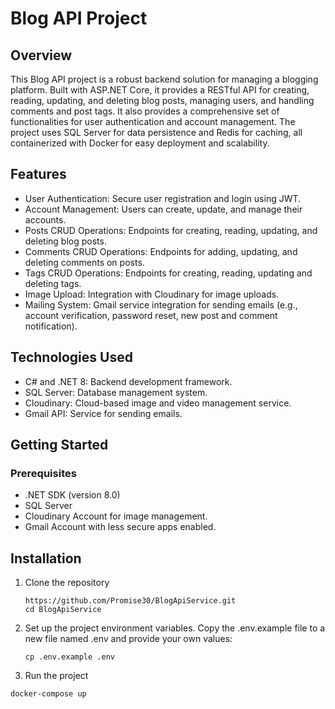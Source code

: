 # Blog API Project

## Overview
This Blog API project is a robust backend solution for managing a blogging platform. Built with ASP.NET Core, it provides a RESTful API for creating, reading, updating, and deleting blog posts, managing users, and handling comments and post tags. It also provides a comprehensive set of functionalities for user authentication and account management. The project uses SQL Server for data persistence and Redis for caching, all containerized with Docker for easy deployment and scalability.

## Features
<ul>
  <li>User Authentication: Secure user registration and login using JWT.</li>
  <li>Account Management: Users can create, update, and manage their accounts.</li>
  <li>Posts CRUD Operations: Endpoints for creating, reading, updating, and deleting blog posts.</li>
  <li>Comments CRUD Operations: Endpoints for adding, updating, and deleting comments on posts.</li>
  <li>Tags CRUD Operations: Endpoints for creating, reading, updating and deleting tags.</li>
  <li>Image Upload: Integration with Cloudinary for image uploads.</li>
  <li>Mailing System: Gmail service integration for sending emails (e.g., account verification, password reset, new post and comment notification).</li>
</ul>

## Technologies Used
<ul>
  <li>C# and .NET 8: Backend development framework.</li>
  <li>SQL Server: Database management system.</li>
  <li>Cloudinary: Cloud-based image and video management service.</li>
  <li>Gmail API: Service for sending emails.</li>
</ul>

## Getting Started
### Prerequisites
<ul>
  <li>.NET SDK (version 8.0)</li>
  <li>SQL Server</li>
  <li>Cloudinary Account for image management.</li>
  <li>Gmail Account with less secure apps enabled.</li>
</ul>

## Installation
1. Clone the repository
   ```
   https://github.com/Promise30/BlogApiService.git
   cd BlogApiService
   ```
2. Set up the project environment variables. Copy the .env.example file to a new file named .env and provide your own values:
   ```
   cp .env.example .env
   ```
3. Run the project
  ```
  docker-compose up
  ```

